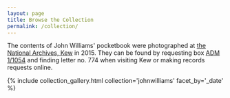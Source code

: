 ```yaml
---
layout: page
title: Browse the Collection
permalink: /collection/
---
```


The contents of John Williams' pocketbook were photographed at [the National Archives, Kew](https://www.nationalarchives.gov.uk/) in 2015. They can be found by requesting box [ADM 1/1054](http://discovery.nationalarchives.gov.uk/details/r/C4772137) and finding letter no. 774 when visiting Kew or making records requests online.

{% include collection_gallery.html collection='johnwilliams' facet_by='_date' %}
